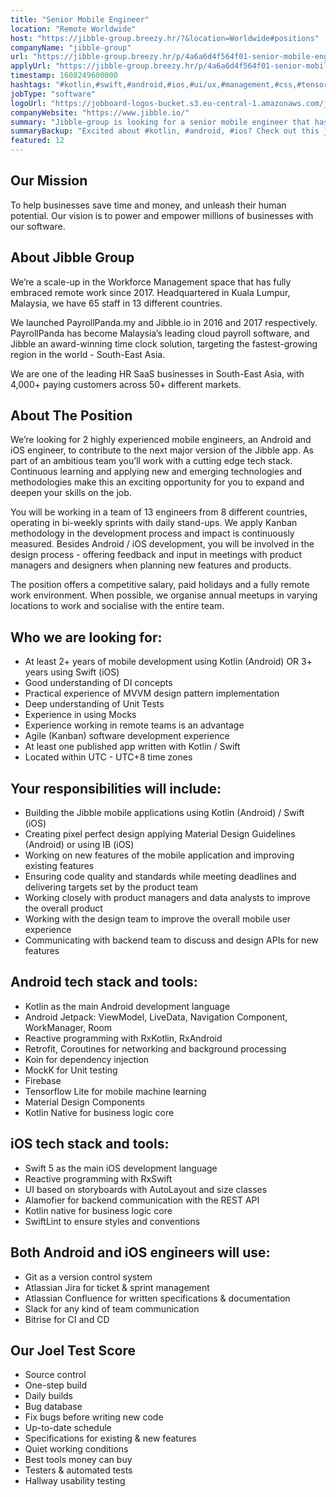 ```yaml
---
title: "Senior Mobile Engineer"
location: "Remote Worldwide"
host: "https://jibble-group.breezy.hr/?&location=Worldwide#positions"
companyName: "jibble-group"
url: "https://jibble-group.breezy.hr/p/4a6a6d4f564f01-senior-mobile-engineer-android-ios"
applyUrl: "https://jibble-group.breezy.hr/p/4a6a6d4f564f01-senior-mobile-engineer-android-ios/apply"
timestamp: 1608249600000
hashtags: "#kotlin,#swift,#android,#ios,#ui/ux,#management,#css,#tensorflow,#marketing,#git"
jobType: "software"
logoUrl: "https://jobboard-logos-bucket.s3.eu-central-1.amazonaws.com/jibble-group"
companyWebsite: "https://www.jibble.io/"
summary: "Jibble-group is looking for a senior mobile engineer that has 2+ years of mobile development using Kotlin or 3+ years using Swift."
summaryBackup: "Excited about #kotlin, #android, #ios? Check out this job post!"
featured: 12
---
```


## Our Mission

To help businesses save time and money, and unleash their human potential. Our vision is to power and empower millions of businesses with our software.

## About Jibble Group

We’re a scale-up in the Workforce Management space that has fully embraced remote work since 2017. Headquartered in Kuala Lumpur, Malaysia, we have 65 staff in 13 different countries.

We launched PayrollPanda.my and Jibble.io in 2016 and 2017 respectively. PayrollPanda has become Malaysia’s leading cloud payroll software, and Jibble an award-winning time clock solution, targeting the fastest-growing region in the world - South-East Asia.

We are one of the leading HR SaaS businesses in South-East Asia, with 4,000+ paying customers across 50+ different markets.

## About The Position

We’re looking for 2 highly experienced mobile engineers, an Android and iOS engineer, to contribute to the next major version of the Jibble app. As part of an ambitious team you’ll work with a cutting edge tech stack. Continuous learning and applying new and emerging technologies and methodologies make this an exciting opportunity for you to expand and deepen your skills on the job.

You will be working in a team of 13 engineers from 8 different countries, operating in bi-weekly sprints with daily stand-ups. We apply Kanban methodology in the development process and impact is continuously measured. Besides Android / iOS development, you will be involved in the design process - offering feedback and input in meetings with product managers and designers when planning new features and products.

The position offers a competitive salary, paid holidays and a fully remote work environment. When possible, we organise annual meetups in varying locations to work and socialise with the entire team.

## Who we are looking for:

*   At least 2+ years of mobile development using Kotlin (Android) OR 3+ years using Swift (iOS)
*   Good understanding of DI concepts
*   Practical experience of MVVM design pattern implementation
*   Deep understanding of Unit Tests
*   Experience in using Mocks
*   Experience working in remote teams is an advantage
*   Agile (Kanban) software development experience
*   At least one published app written with Kotlin / Swift
*   Located within UTC - UTC+8 time zones

## Your responsibilities will include:

*   Building the Jibble mobile applications using Kotlin (Android) / Swift (iOS)
*   Creating pixel perfect design applying Material Design Guidelines (Android) or using IB (iOS)
*   Working on new features of the mobile application and improving existing features
*   Ensuring code quality and standards while meeting deadlines and delivering targets set by the product team
*   Working closely with product managers and data analysts to improve the overall product
*   Working with the design team to improve the overall mobile user experience
*   Communicating with backend team to discuss and design APIs for new features

## Android tech stack and tools:

*   Kotlin as the main Android development language
*   Android Jetpack: ViewModel, LiveData, Navigation Component, WorkManager, Room
*   Reactive programming with RxKotlin, RxAndroid
*   Retrofit, Coroutines for networking and background processing
*   Koin for dependency injection
*   MockK for Unit testing
*   Firebase
*   Tensorflow Lite for mobile machine learning
*   Material Design Components
*   Kotlin Native for business logic core

## iOS tech stack and tools:

*   Swift 5 as the main iOS development language
*   Reactive programming with RxSwift
*   UI based on storyboards with AutoLayout and size classes
*   Alamofier for backend communication with the REST API
*   Kotlin native for business logic core
*   SwiftLint to ensure styles and conventions

## Both Android and iOS engineers will use:

*   Git as a version control system
*   Atlassian Jira for ticket & sprint management
*   Atlassian Confluence for written specifications & documentation
*   Slack for any kind of team communication
*   Bitrise for CI and CD

## Our Joel Test Score

*   Source control
*   One-step build
*   Daily builds
*   Bug database
*   Fix bugs before writing new code
*   Up-to-date schedule
*   Specifications for existing & new features
*   Quiet working conditions
*   Best tools money can buy
*   Testers & automated tests
*   Hallway usability testing
